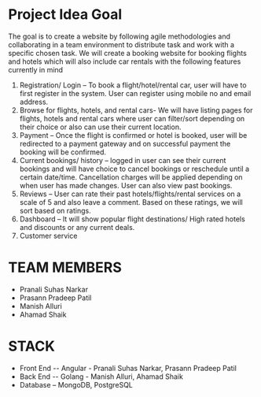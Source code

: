 # Project Idea Goal
The goal is to create a website by following agile methodologies and collaborating in a team environment to distribute task and work with a specific chosen task. We will create a booking website for booking flights and hotels which will also include car rentals with the following features currently in mind
1. Registration/ Login – To book a flight/hotel/rental car, user will have to first register in the system. User can register using mobile no and email address.
2. Browse for flights, hotels, and rental cars- We will have listing pages for flights, hotels and rental cars where user can filter/sort depending on their choice or also can use their current location.
3. Payment – Once the flight is confirmed or hotel is booked, user will be redirected to a payment gateway and on successful payment the booking will be confirmed.
5. Current bookings/ history – logged in user can see their current bookings and will have choice to cancel bookings or reschedule until a certain date/time. Cancellation charges will be applied depending on when user has made changes. User can also view past bookings.
6. Reviews – User can rate their past hotels/flights/rental services on a scale of 5 and also leave a comment. Based on these ratings, we will sort based on ratings.
7. Dashboard – It will show popular flight destinations/ High rated hotels and discounts or any current deals.
8. Customer service

# TEAM MEMBERS
- Pranali Suhas Narkar 
- Prasann Pradeep Patil 
- Manish Alluri 
- Ahamad Shaik

# STACK
- Front End -- Angular - Pranali Suhas Narkar, Prasann Pradeep Patil
- Back End -- Golang - Manish Alluri, Ahamad Shaik
- Database – MongoDB, PostgreSQL

